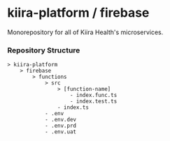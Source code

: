 # kiira-platform / firebase

Monorepository for all of Kiira Health's microservices.

### Repository Structure

```
> kiira-platform
    > firebase
        > functions
            > src
                > [function-name]
                    - index.func.ts
                    - index.test.ts
                - index.ts
            - .env
            - .env.dev
            - .env.prd
            - .env.uat
```